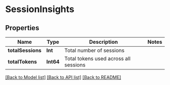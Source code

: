 # SessionInsights

## Properties
Name | Type | Description | Notes
------------ | ------------- | ------------- | -------------
**totalSessions** | **Int** | Total number of sessions | 
**totalTokens** | **Int64** | Total tokens used across all sessions | 

[[Back to Model list]](../README.md#documentation-for-models) [[Back to API list]](../README.md#documentation-for-api-endpoints) [[Back to README]](../README.md)


